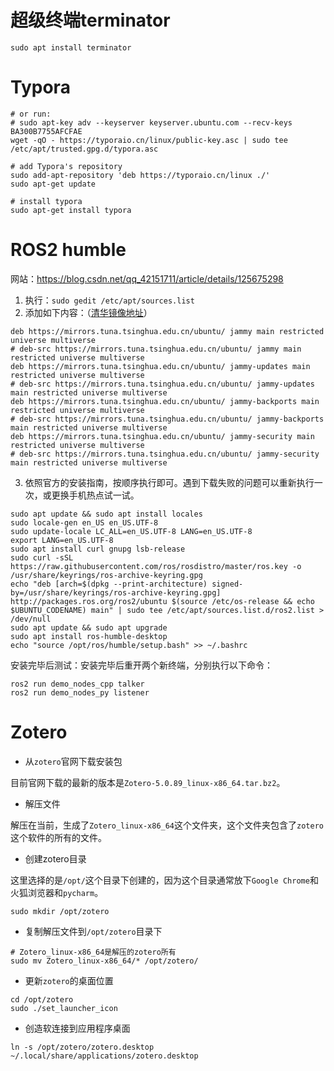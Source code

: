 # 超级终端terminator

```shell
sudo apt install terminator
```

# Typora

```shell
# or run:
# sudo apt-key adv --keyserver keyserver.ubuntu.com --recv-keys BA300B7755AFCFAE
wget -qO - https://typoraio.cn/linux/public-key.asc | sudo tee /etc/apt/trusted.gpg.d/typora.asc

# add Typora's repository
sudo add-apt-repository 'deb https://typoraio.cn/linux ./'
sudo apt-get update

# install typora
sudo apt-get install typora
```

# ROS2 humble

网站：https://blog.csdn.net/qq_42151711/article/details/125675298

1. 执行：`sudo gedit /etc/apt/sources.list`
2. 添加如下内容：（[清华镜像地址](https://mirrors.tuna.tsinghua.edu.cn/help/ubuntu/)）

```shell
deb https://mirrors.tuna.tsinghua.edu.cn/ubuntu/ jammy main restricted universe multiverse
# deb-src https://mirrors.tuna.tsinghua.edu.cn/ubuntu/ jammy main restricted universe multiverse
deb https://mirrors.tuna.tsinghua.edu.cn/ubuntu/ jammy-updates main restricted universe multiverse
# deb-src https://mirrors.tuna.tsinghua.edu.cn/ubuntu/ jammy-updates main restricted universe multiverse
deb https://mirrors.tuna.tsinghua.edu.cn/ubuntu/ jammy-backports main restricted universe multiverse
# deb-src https://mirrors.tuna.tsinghua.edu.cn/ubuntu/ jammy-backports main restricted universe multiverse
deb https://mirrors.tuna.tsinghua.edu.cn/ubuntu/ jammy-security main restricted universe multiverse
# deb-src https://mirrors.tuna.tsinghua.edu.cn/ubuntu/ jammy-security main restricted universe multiverse
```

3. 依照官方的安装指南，按顺序执行即可。遇到下载失败的问题可以重新执行一次，或更换手机热点试一试。

```shell
sudo apt update && sudo apt install locales
sudo locale-gen en_US en_US.UTF-8
sudo update-locale LC_ALL=en_US.UTF-8 LANG=en_US.UTF-8
export LANG=en_US.UTF-8
sudo apt install curl gnupg lsb-release
sudo curl -sSL https://raw.githubusercontent.com/ros/rosdistro/master/ros.key -o /usr/share/keyrings/ros-archive-keyring.gpg
echo "deb [arch=$(dpkg --print-architecture) signed-by=/usr/share/keyrings/ros-archive-keyring.gpg] http://packages.ros.org/ros2/ubuntu $(source /etc/os-release && echo $UBUNTU_CODENAME) main" | sudo tee /etc/apt/sources.list.d/ros2.list > /dev/null
sudo apt update && sudo apt upgrade
sudo apt install ros-humble-desktop
echo "source /opt/ros/humble/setup.bash" >> ~/.bashrc
```

安装完毕后测试：安装完毕后重开两个新终端，分别执行以下命令：

```shell
ros2 run demo_nodes_cpp talker
ros2 run demo_nodes_py listener
```

# Zotero

- 从`zotero`官网下载安装包

目前官网下载的最新的版本是`Zotero-5.0.89_linux-x86_64.tar.bz2`。

- 解压文件

解压在当前，生成了`Zotero_linux-x86_64`这个文件夹，这个文件夹包含了`zotero`这个软件的所有的文件。

- 创建zotero目录

这里选择的是`/opt/`这个目录下创建的，因为这个目录通常放下`Google Chrome`和火狐浏览器和`pycharm`。

```shell
sudo mkdir /opt/zotero
```

- 复制解压文件到`/opt/zotero`目录下

```shell
# Zotero_linux-x86_64是解压的zotero所有
sudo mv Zotero_linux-x86_64/* /opt/zotero/
```

- 更新`zotero`的桌面位置

```shell
cd /opt/zotero
sudo ./set_launcher_icon
```

- 创造软连接到应用程序桌面

```shell
ln -s /opt/zotero/zotero.desktop ~/.local/share/applications/zotero.desktop
```

